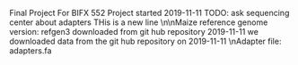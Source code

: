 Final Project For BIFX 552
Project started 2019-11-11
TODO: ask sequencing center about adapters
THis is a new line
\n\nMaize reference genome version: refgen3
downloaded from git hub repository 2019-11-11
we downloaded data from the git hub repository on 2019-11-11
\nAdapter file: adapters.fa
